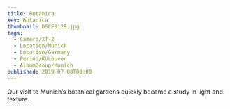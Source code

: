 ```yaml
---
title: Botanica
key: Botanica
thumbnail: DSCF9129.jpg
tags:
  - Camera/XT-2
  - Location/Munich
  - Location/Germany
  - Period/KULeuven
  - AlbumGroup/Munich
published: 2019-07-08T00:00
---
```

Our visit to Munich’s botanical gardens quickly became a study in light and texture.
